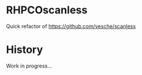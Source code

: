 # RHPCOscanless

Quick refactor of https://github.com/vesche/scanless

# History
Work in progress...
